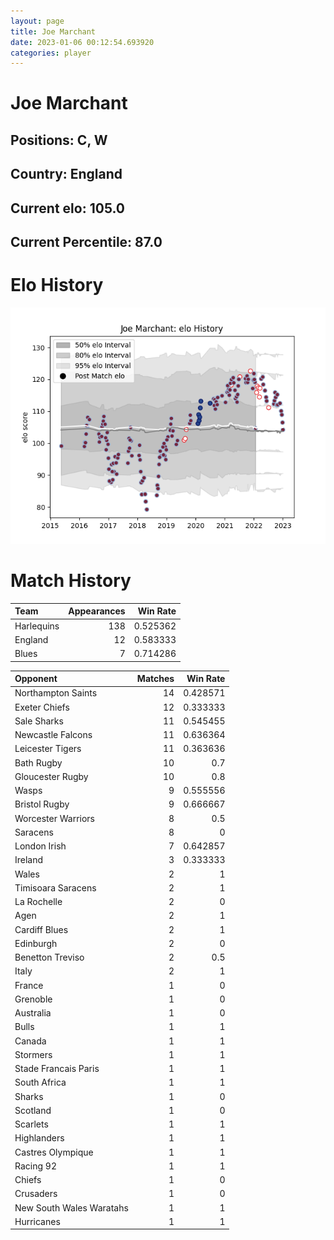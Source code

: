 ```yaml
---  
layout: page  
title: Joe Marchant  
date: 2023-01-06 00:12:54.693920  
categories: player  
---
```

# Joe Marchant

## Positions: C, W

## Country: England

## Current elo: 105.0

## Current Percentile: 87.0

# Elo History


![elo history](history_JoeMarchant.png)
# Match History


| Team       |   Appearances |   Win Rate |
|:-----------|--------------:|-----------:|
| Harlequins |           138 |   0.525362 |
| England    |            12 |   0.583333 |
| Blues      |             7 |   0.714286 |

| Opponent                 |   Matches |   Win Rate |
|:-------------------------|----------:|-----------:|
| Northampton Saints       |        14 |   0.428571 |
| Exeter Chiefs            |        12 |   0.333333 |
| Sale Sharks              |        11 |   0.545455 |
| Newcastle Falcons        |        11 |   0.636364 |
| Leicester Tigers         |        11 |   0.363636 |
| Bath Rugby               |        10 |   0.7      |
| Gloucester Rugby         |        10 |   0.8      |
| Wasps                    |         9 |   0.555556 |
| Bristol Rugby            |         9 |   0.666667 |
| Worcester Warriors       |         8 |   0.5      |
| Saracens                 |         8 |   0        |
| London Irish             |         7 |   0.642857 |
| Ireland                  |         3 |   0.333333 |
| Wales                    |         2 |   1        |
| Timisoara Saracens       |         2 |   1        |
| La Rochelle              |         2 |   0        |
| Agen                     |         2 |   1        |
| Cardiff Blues            |         2 |   1        |
| Edinburgh                |         2 |   0        |
| Benetton Treviso         |         2 |   0.5      |
| Italy                    |         2 |   1        |
| France                   |         1 |   0        |
| Grenoble                 |         1 |   0        |
| Australia                |         1 |   0        |
| Bulls                    |         1 |   1        |
| Canada                   |         1 |   1        |
| Stormers                 |         1 |   1        |
| Stade Francais Paris     |         1 |   1        |
| South Africa             |         1 |   1        |
| Sharks                   |         1 |   0        |
| Scotland                 |         1 |   0        |
| Scarlets                 |         1 |   1        |
| Highlanders              |         1 |   1        |
| Castres Olympique        |         1 |   1        |
| Racing 92                |         1 |   1        |
| Chiefs                   |         1 |   0        |
| Crusaders                |         1 |   0        |
| New South Wales Waratahs |         1 |   1        |
| Hurricanes               |         1 |   1        |